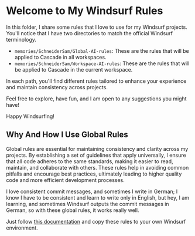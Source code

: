 # Welcome to My Windsurf Rules

In this folder, I share some rules that I love to use for my Windsurf projects. You'll notice that I have two directories to match the official Windsurf terminology.

- `memories/SchneiderSam/Global-AI-rules`: These are the rules that will be applied to Cascade in all workspaces.
- `memories/SchneiderSam/Workspace-AI-rules`: These are the rules that will be applied to Cascade in the current workspace.

In each path, you'll find different rules tailored to enhance your experience and maintain consistency across projects.

Feel free to explore, have fun, and I am open to any suggestions you might have!

Happy Windsurfing!

## Why And How I Use Global Rules

Global rules are essential for maintaining consistency and clarity across my projects. By establishing a set of guidelines that apply universally, I ensure that all code adheres to the same standards, making it easier to read, maintain, and collaborate with others. These rules help in avoiding common pitfalls and encourage best practices, ultimately leading to higher quality code and more efficient development processes.

I love consistent commit messages, and sometimes I write in German; I know I have to be consistent and learn to write only in English, but hey, I am learning, and sometimes Windsurf outputs the commit messages in German, so with these global rules, it works really well.

Just follow [this documentation](https://docs.codeium.com/windsurf/memories) and copy these rules to your own Windsurf environment.
